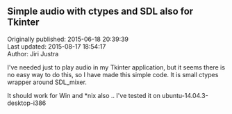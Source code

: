 ## Simple audio with ctypes and SDL also for Tkinter  
Originally published: 2015-06-18 20:39:39  
Last updated: 2015-08-17 18:54:17  
Author: Jiri Justra  
  
I've needed just to play audio in my Tkinter application, but it seems there is no easy way to do this, so I have made this simple code. It is small ctypes wrapper around SDL_mixer.

It should work for Win and *nix also .. I've tested it on ubuntu-14.04.3-desktop-i386
